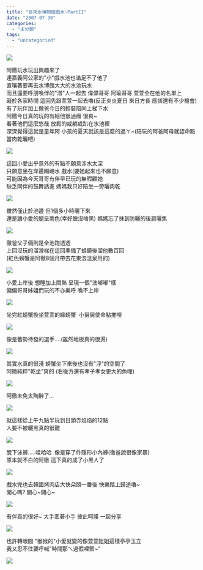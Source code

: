 ```yaml
---
title: "自來水博物館戲水~PartII"
date: "2007-07-30"
categories: 
  - "未分類"
tags: 
  - "uncategoried"
---
```


![](images/873807916_b846e92c0a.jpg)

阿徹玩水玩出興趣來了  
連嘉義阿公家的"小"戲水池也滿足不了他了  
直嚷著要再去水博館大大的水池玩水  
而且還要呼朋喚伴的"澇"人一起去 偉偉哥哥 阿瑜哥哥 萱萱全在他的名單上  
礙於各家時間 這回先跟萱萱一起去嚕(反正炎炎夏日 來日方長 應該還有不少機會)  
有了玩伴加上徹爸今日的輕裝陪同上梯下水  
阿徹今日真的玩的有給他很過癮 很爽~  
看著他們這麼悠哉 放鬆的或躺或趴在水池裡  
深深覺得這就是童年阿 小孩的夏天就該是這麼的過ㄚ~(陪玩的阿爸阿母就認命點當肉乾曬吧)  
  
![](images/873807916_b846e92c0a.jpg)

這回小愛出乎意外的有點不願意涉水太深  
只願意坐在岸邊踢踢水 戲水(要她起來也不願意)  
可能因為今天哥哥有伴早已玩的無暇顧她  
缺乏同伴的鼓舞誘進 媽媽我只好陪坐一旁曬肉乾  
  
![](images/873813628_2a783d4b41.jpg)  
  
雖然僅止於池邊 但1個多小時曬下來  
還是讓小愛的腿呈兩色(幸好臉沒啥黑) 媽媽忘了抹到防曬的後肩曬焦  
  
![](images/872959491_0afea0315e.jpg)  
  
徹爸父子倆則是全池跑透透    
上回沒玩的溜滑梯在這回準備了蛙鏡後溜他數百回  
(紅色螃蟹是阿徹8個月帶去花東泡溫泉用的)  
  
![](images/873812838_3a4ffbf2ec.jpg)  
  
小愛上岸後 想睡加上悶熱 呈現一個"澳嘟嘟"樣  
偏偏哥哥姊姐們玩的不亦樂呼 喚不上岸  
  
![](images/873811208_d7f968df96.jpg)  
  
坐完紅螃蟹換坐萱萱的綠螃蟹  小舅舅使命點推哩  
  
![](images/873810430_ed59072645.jpg)  
  
像是蓄勢待發的選手....(雖然地板真的很燙)  
  
![](images/873809706_618f0bbe52.jpg)  
  
其實水真的很淺 螃蟹坐下來後也沒有"浮"的空間了  
阿徹純粹"乾坐"爽的 (右後方還有孝子孝女更大的魚哩)  
  
![](images/872956521_d5273101b2.jpg)  
  
阿徹未免太陶醉了...  
  
![](images/872956169_ae422ed663.jpg)  
  
就這樣從上午九點半玩到日頭赤焰焰的12點  
人要不被曬黑真的很難  
  
![](images/873808220_7409661cbe.jpg)  
  
脫下泳褲.....哇哈哈  像是穿了件隱形小內褲(徹爸說很像家暴)  
原本就不白的阿徹 這下真的成了小黑人了  
  
![](images/872954557_d4d2662167.jpg)  
  
戲水完也去韓國烤肉店大快朵頤一番後 快樂踏上歸途嚕~  
開心嗎? 開心~開心~  
  
![](images/872954355_0e9037a0d5.jpg)  
  
有伴真的很好~ 大手牽著小手 彼此呵護 一起分享  
  
![](images/873806314_7f9436e2aa.jpg)  
  
也許轉眼間 "猴猴的"小愛就變的像萱萱姐姐這樣亭亭玉立  
我又忍不住要呼喊"時間那ㄟ過假哩緊~"  
  
![](images/872951009_4d8dce7e5c.jpg)
